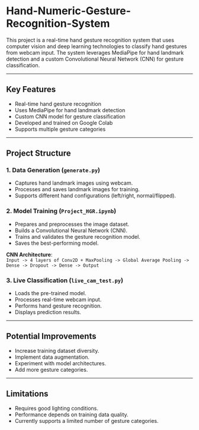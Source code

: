 # Hand-Numeric-Gesture-Recognition-System  

This project is a real-time hand gesture recognition system that uses computer vision and deep learning technologies to classify hand gestures from webcam input. The system leverages MediaPipe for hand landmark detection and a custom Convolutional Neural Network (CNN) for gesture classification.  

---

## Key Features  
- Real-time hand gesture recognition  
- Uses MediaPipe for hand landmark detection  
- Custom CNN model for gesture classification  
- Developed and trained on Google Colab  
- Supports multiple gesture categories  

---

## Project Structure  

### 1. Data Generation (`generate.py`)  
- Captures hand landmark images using webcam.  
- Processes and saves landmark images for training.  
- Supports different hand configurations (left/right, normal/flipped).  

### 2. Model Training (`Project_HGR.ipynb`)  
- Prepares and preprocesses the image dataset.  
- Builds a Convolutional Neural Network (CNN).  
- Trains and validates the gesture recognition model.  
- Saves the best-performing model.  

**CNN Architecture**:  
`Input -> 4 layers of Conv2D + MaxPooling -> Global Average Pooling -> Dense -> Dropout -> Dense -> Output`  

### 3. Live Classification (`live_cam_test.py`)  
- Loads the pre-trained model.  
- Processes real-time webcam input.  
- Performs hand gesture recognition.  
- Displays prediction results.  

---

## Potential Improvements  
- Increase training dataset diversity.  
- Implement data augmentation.  
- Experiment with model architectures.  
- Add more gesture categories.  

---

## Limitations  
- Requires good lighting conditions.  
- Performance depends on training data quality.  
- Currently supports a limited number of gesture categories.  
